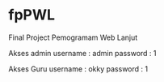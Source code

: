 # fpPWL
Final Project Pemogramam Web Lanjut

Akses admin
username  : admin
password  : 1

Akses Guru
username  : okky
password  : 1
